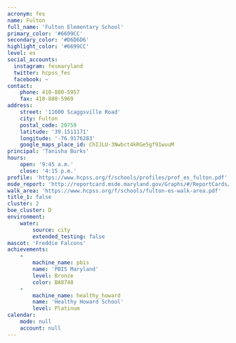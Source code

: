 ```yaml
---
acronym: fes
name: Fulton
full_name: 'Fulton Elementary School'
primary_color: '#6699CC'
secondary_color: '#D6D6D6'
highlight_color: '#6699CC'
level: es
social_accounts:
  instagram: fesmaryland
  twitter: hcpss_fes
  facebook: ~
contact:
    phone: 410-880-5957
    fax: 410-880-5969
address:
    street: '11600 Scaggsville Road'
    city: Fulton
    postal_code: 20759
    latitude: '39.1511171'
    longitude: '-76.9176283'
    google_maps_place_id: ChIJLU-3Nwbct4kRGe5gf91wuuM
principal: 'Tanisha Burks'
hours:
    open: '9:45 a.m.'
    close: '4:15 p.m.'
profile: 'https://www.hcpss.org/f/schools/profiles/prof_es_fulton.pdf'
msde_report: 'http://reportcard.msde.maryland.gov/Graphs/#/ReportCards/ReportCardSchool/1//1/13/0525/'
walk_area: 'https://www.hcpss.org/f/schools/fulton-es-walk-area.pdf'
title_1: false
cluster: 2
boe_cluster: D
environment:
    water:
        source: city
        extended_testing: false
mascot: 'Freddie Falcons'
achievements:
    -
        machine_name: pbis
        name: 'PBIS Maryland'
        level: Bronze
        color: BA8748
    -
        machine_name: healthy_howard
        name: 'Healthy Howard School'
        level: Platinum
calendar:
    mode: null
    account: null
---
```

